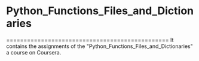 # Python_Functions_Files_and_Dictionaries
===============================================
It contains the assignments of the  "Python_Functions_Files_and_Dictionaries" a course on Coursera.
